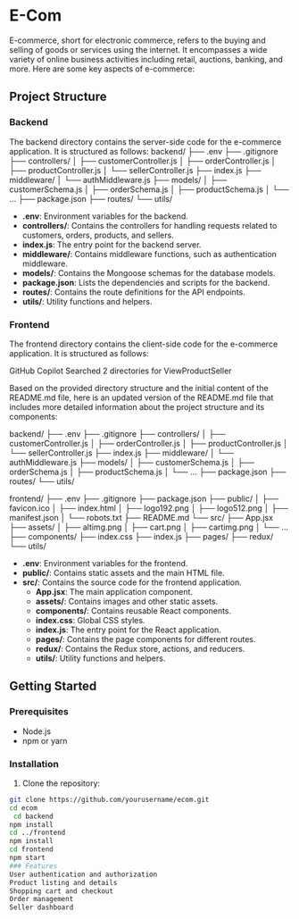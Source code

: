 # E-Com

E-commerce, short for electronic commerce, refers to the buying and selling of goods or services using the internet. It encompasses a wide variety of online business activities including retail, auctions, banking, and more. Here are some key aspects of e-commerce:

## Project Structure

### Backend

The backend directory contains the server-side code for the e-commerce application. It is structured as follows:
backend/ ├── .env ├── .gitignore ├── controllers/ │ ├── customerController.js │ ├── orderController.js │ ├── productController.js │ └── sellerController.js ├── index.js ├── middleware/ │ └── authMiddleware.js ├── models/ │ ├── customerSchema.js │ ├── orderSchema.js │ ├── productSchema.js │ └── ... ├── package.json ├── routes/ └── utils/


- **.env**: Environment variables for the backend.
- **controllers/**: Contains the controllers for handling requests related to customers, orders, products, and sellers.
- **index.js**: The entry point for the backend server.
- **middleware/**: Contains middleware functions, such as authentication middleware.
- **models/**: Contains the Mongoose schemas for the database models.
- **package.json**: Lists the dependencies and scripts for the backend.
- **routes/**: Contains the route definitions for the API endpoints.
- **utils/**: Utility functions and helpers.

### Frontend

The frontend directory contains the client-side code for the e-commerce application. It is structured as follows:

GitHub Copilot
Searched 2 directories for ViewProductSeller

Based on the provided directory structure and the initial content of the README.md file, here is an updated version of the README.md file that includes more detailed information about the project structure and its components:

backend/ ├── .env ├── .gitignore ├── controllers/ │ ├── customerController.js │ ├── orderController.js │ ├── productController.js │ └── sellerController.js ├── index.js ├── middleware/ │ └── authMiddleware.js ├── models/ │ ├── customerSchema.js │ ├── orderSchema.js │ ├── productSchema.js │ └── ... ├── package.json ├── routes/ └── utils/

frontend/ ├── .env ├── .gitignore ├── package.json ├── public/ │ ├── favicon.ico │ ├── index.html │ ├── logo192.png │ ├── logo512.png │ ├── manifest.json │ └── robots.txt ├── README.md └── src/ ├── App.jsx ├── assets/ │ ├── altimg.png │ ├── cart.png │ ├── cartimg.png │ └── ... ├── components/ ├── index.css ├── index.js ├── pages/ ├── redux/ └── utils/


- **.env**: Environment variables for the frontend.
- **public/**: Contains static assets and the main HTML file.
- **src/**: Contains the source code for the frontend application.
  - **App.jsx**: The main application component.
  - **assets/**: Contains images and other static assets.
  - **components/**: Contains reusable React components.
  - **index.css**: Global CSS styles.
  - **index.js**: The entry point for the React application.
  - **pages/**: Contains the page components for different routes.
  - **redux/**: Contains the Redux store, actions, and reducers.
  - **utils/**: Utility functions and helpers.

## Getting Started

### Prerequisites

- Node.js
- npm or yarn

### Installation

1. Clone the repository:

```sh
git clone https://github.com/yourusername/ecom.git
cd ecom
 cd backend
npm install
cd ../frontend
npm install
cd frontend
npm start
### Features
User authentication and authorization
Product listing and details
Shopping cart and checkout
Order management
Seller dashboard